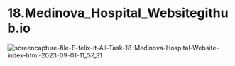 # 18.Medinova_Hospital_Websitegithub.io
![screencapture-file-E-felix-it-All-Task-18-Medinova-Hospital-Website-index-html-2023-09-01-11_57_31](https://github.com/durgesh2051/18.Medinova_Hospital_Websitegithub.io/assets/133377196/41d3d172-545f-4567-948e-4d898e229bd2)
